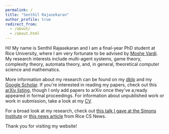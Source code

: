 ```yaml
---
permalink: /
title: "Senthil Rajasekaran"
author_profile: true
redirect_from: 
  - /about/
  - /about.html
---
```


Hi! My name is Senthil Rajasekaran and I am a final-year PhD student at Rice University, where I am very fortunate to be advised by [Moshe Vardi](https://profiles.rice.edu/faculty/moshe-y-vardi). My research interests include multi-agent systems, game theory, complexity theory, automata theory, and, in general, theoretical computer science and mathematics.

More information about my research can be found on my [dblp](https://dblp.org/pid/283/4411.html) and my [Google Scholar](https://scholar.google.com/citations?user=NAz7IBwAAAAJ&hl=en). If you're interested in reading my papers, check out this [arXiv listing](https://arxiv.org/search/cs?query=Rajasekaran%2C+Senthil&searchtype=author&abstracts=show&order=-announced_date_first&size=50), though I only add papers to arXiv once they've a;ready appeared in formal proceedings. For information about unpublished work or work in submission, take a look at my [CV](/files/Senthil_Rajasekaran_CV_Mar2025.pdf).

For a broad look at my research, check out [this talk I gave at the Simons Institute](https://www.youtube.com/watch?v=2RBoaPIrvQY) or [this news article](https://csweb.rice.edu/news/quantitative-goal-approach-game-theory-problem-could-be-important-building-block) from Rice CS News.

Thank you for visiting my website!




